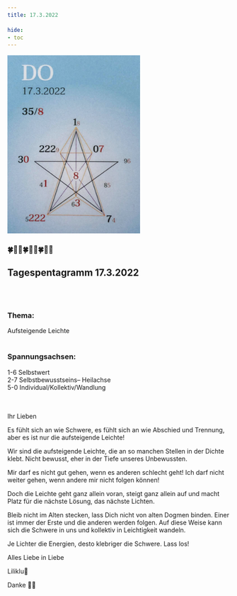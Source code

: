 ```yaml
---
title: 17.3.2022

hide:
- toc
---
```



<style>
img {
  width: 300px;
  max-width: 99%
}
</style>

![](../img/2022-03-17.png)

### 🍀🦋💚🍀🦋💚🍀🦋💚

## **Tagespentagramm 17.3.2022**
<br><br>

### **Thema:**
Aufsteigende Leichte
<br><br>

### **Spannungsachsen:**
1-6 Selbstwert  
2-7 Selbstbewusstseins– Heilachse  
5-0 Individual/Kollektiv/Wandlung  

<br><br>
Ihr Lieben

Es fühlt sich an wie Schwere, es fühlt sich an wie Abschied und Trennung, aber es ist nur die aufsteigende Leichte!

Wir sind die aufsteigende Leichte, die an so manchen Stellen in der Dichte klebt. Nicht bewusst, eher in der Tiefe unseres Unbewussten.

Mir darf es nicht gut gehen, wenn es anderen schlecht geht! Ich darf nicht weiter gehen, wenn andere mir nicht folgen können!

Doch die Leichte geht ganz allein voran, steigt ganz allein auf und macht Platz für die nächste Lösung, das nächste Lichten.

Bleib nicht im Alten stecken, lass Dich nicht von alten Dogmen binden. Einer ist immer der Erste und die anderen werden folgen. Auf diese Weise kann sich die Schwere in uns und kollektiv in Leichtigkeit wandeln.

Je Lichter die Energien, desto klebriger die Schwere. Lass los!

Alles Liebe in Liebe

Liliklu🦋

Danke
🙏💞
